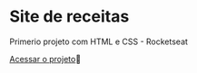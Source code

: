 # Site de receitas

Primerio projeto com HTML e CSS - Rocketseat

[Acessar o projeto](https://vdc-gustavo.github.io/Receitas/)🔗
